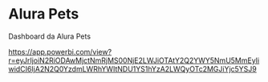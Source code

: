 # Alura Pets

Dashboard da Alura Pets

https://app.powerbi.com/view?r=eyJrIjoiN2RiODAwMjctNmRjMS00NjE2LWJiOTAtY2Q2YWY5NmU5MmEyIiwidCI6IjA2N2Q0YzdmLWRhYWItNDU1YS1hYzA2LWQyOTc2MGJiYjc5YSJ9 
